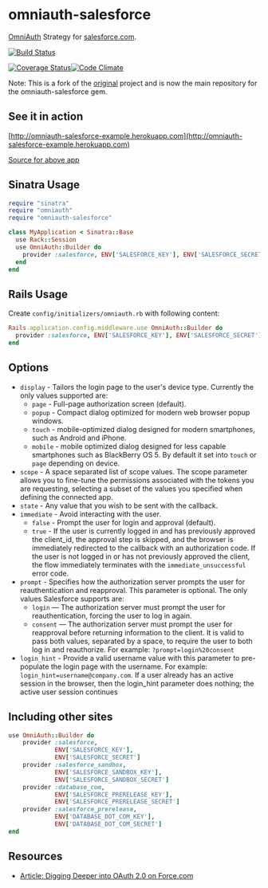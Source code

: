 # omniauth-salesforce

[OmniAuth](https://github.com/intridea/omniauth) Strategy for [salesforce.com](salesforce.com).

[![Build Status](https://travis-ci.org/kimyu92/omniauth-salesforce-ruby.svg?branch=master)](https://travis-ci.org/kimyu92/omniauth-salesforce-ruby)

[![Coverage Status](https://coveralls.io/repos/dotpromo/omniauth-salesforce/badge.png)](https://coveralls.io/r/dotpromo/omniauth-salesforce)[![Code Climate](https://codeclimate.com/github/dotpromo/omniauth-salesforce.png)](https://codeclimate.com/github/dotpromo/omniauth-salesforce)

Note: This is a fork of the [original](https://github.com/richardvanhook/omniauth-salesforce) project and is now the main repository for the omniauth-salesforce gem.

## See it in action

[http://omniauth-salesforce-example.herokuapp.com](http://omniauth-salesforce-example.herokuapp.com)

[Source for above app](https://github.com/richardvanhook/omniauth-salesforce-example)

## Sinatra Usage

```ruby
require "sinatra"
require "omniauth"
require "omniauth-salesforce"

class MyApplication < Sinatra::Base
  use Rack::Session
  use OmniAuth::Builder do
    provider :salesforce, ENV['SALESFORCE_KEY'], ENV['SALESFORCE_SECRET']
  end
end
```

## Rails Usage

Create `config/initializers/omniauth.rb` with following content:

```ruby
Rails.application.config.middleware.use OmniAuth::Builder do
  provider :salesforce, ENV['SALESFORCE_KEY'], ENV['SALESFORCE_SECRET']
end
```

## Options

* `display` - Tailors the login page to the user's device type. Currently the only values supported are:
  * `page` - Full-page authorization screen (default).
  * `popup` - Compact dialog optimized for modern web browser popup windows.
  * `touch` - mobile-optimized dialog designed for modern smartphones, such as Android and iPhone.
  * `mobile` - mobile optimized dialog designed for less capable smartphones such as BlackBerry OS 5.
  By default it set into `touch` or `page` depending on device.
* `scope` - A space separated list of scope values. The scope parameter allows you to fine-tune the permissions associated with the tokens you are requesting, selecting a subset of the values you specified when defining the connected app.
* `state` - Any value that you wish to be sent with the callback.
* `immediate` - Avoid interacting with the user.
  * `false` - Prompt the user for login and approval (default).
  * `true` - If the user is currently logged in and has previously approved the client_id, the approval step is skipped, and the browser is immediately redirected to the callback with an authorization code. If the user is not logged in or has not previously approved the client, the flow immediately terminates with the `immediate_unsuccessful` error code.
* `prompt` - Specifies how the authorization server prompts the user for reauthentication and reapproval. This parameter is optional. The only values Salesforce supports are:
  * `login` — The authorization server must prompt the user for reauthentication, forcing the user to log in again.
  * `consent` — The authorization server must prompt the user for reapproval before returning information to the client.
It is valid to pass both values, separated by a space, to require the user to both log in and reauthorize. For example:
`?prompt=login%20consent`
* `login_hint` - Provide a valid username value with this parameter to pre-populate the login page with the username. For example: `login_hint=username@company.com`. If a user already has an active session in the browser, then the login_hint parameter does nothing; the active user session continues

## Including other sites

```ruby
use OmniAuth::Builder do
    provider :salesforce,
             ENV['SALESFORCE_KEY'],
             ENV['SALESFORCE_SECRET']
    provider :salesforce_sandbox,
             ENV['SALESFORCE_SANDBOX_KEY'],
             ENV['SALESFORCE_SANDBOX_SECRET']
    provider :database_com,
             ENV['SALESFORCE_PRERELEASE_KEY'],
             ENV['SALESFORCE_PRERELEASE_SECRET']
    provider :salesforce_prerelease,
             ENV['DATABASE_DOT_COM_KEY'],
             ENV['DATABASE_DOT_COM_SECRET']
end
```

## Resources

* [Article: Digging Deeper into OAuth 2.0 on Force.com](http://wiki.developerforce.com/index.php/Digging_Deeper_into_OAuth_2.0_on_Force.com)
